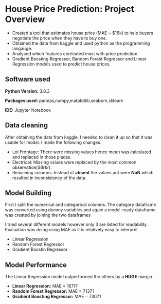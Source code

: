 # House Price Prediction: Project Overview

* Created a tool that estimates house price (MAE ~ $16k) to help buyers negotiate the price when they have to buy one.
* Obtained the data from kaggle and used python as the programming langauge.
* Analysed which features corrleated most with price prediction.
* Gradient Boosting Regressor, Random Forest Regressor and Linear Regression models used to predict house prices.

## Software used
**Python Version:** 3.8.3 

**Packages used:** pandas,numpy,matplotlib,seaborn,sklearn

**IDE:** Jupyter Notebook

## Data cleaning
After obtaining the data from kaggle, I needed to clean it up so that it was usable for model. I made the following changes.
* Lot Frontage: There were missing values hence mean was calculated and replaced in those places.
* Electrical: Missing values were replaced by the most common observation(SBrkr).
* Remaining columns: Instead of **absent** the values put were **NaN** which resulted in inconsistency of the data.

## Model Building
First I split the numerical and categorical columns. The category dataframe was converted using dummy variables and again a model-ready dataframe was created by joining the two dataframes

I tried several different models however only 3 are listed for readability. Evaluation was doing using MAE as it is relatively easy to interpret
* Linear Regression
* Random Forest Regressor
* Gradient Boostin Regressor

## Model Performance
The Linear Regression model outperformed the others by a **HUGE** margin.
* **Linear Regression:** MAE = 16717
* **Random Forest Regressor:** MAE = 71371
* **Gradient Boosting Regressor:** MAE = 73071
